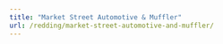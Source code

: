 ```yaml
---
title: "Market Street Automotive & Muffler"
url: /redding/market-street-automotive-and-muffler/
---
```

